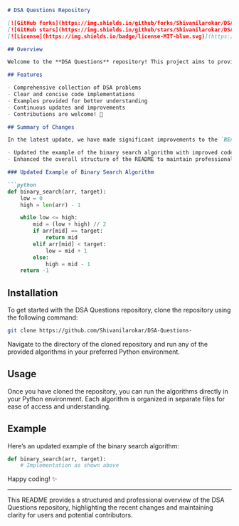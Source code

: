 ```markdown
# DSA Questions Repository

[![GitHub forks](https://img.shields.io/github/forks/Shivanilarokar/DSA-Questions-.svg)](https://github.com/Shivanilarokar/DSA-Questions-/network) 
[![GitHub stars](https://img.shields.io/github/stars/Shivanilarokar/DSA-Questions-.svg)](https://github.com/Shivanilarokar/DSA-Questions-/stargazers) 
[![License](https://img.shields.io/badge/license-MIT-blue.svg)](https://opensource.org/licenses/MIT)

## Overview

Welcome to the **DSA Questions** repository! This project aims to provide a collection of Data Structures and Algorithms (DSA) problems and their implementations in Python. It is designed to help developers improve their coding skills and understanding of fundamental concepts in Computer Science.

## Features

- Comprehensive collection of DSA problems
- Clear and concise code implementations
- Examples provided for better understanding
- Continuous updates and improvements
- Contributions are welcome! 🎉

## Summary of Changes

In the latest update, we have made significant improvements to the `README.md` file to enhance clarity and provide a better example of the binary search algorithm. Here are the key changes:

- Updated the example of the binary search algorithm with improved code readability.
- Enhanced the overall structure of the README to maintain professionalism and clarity.

### Updated Example of Binary Search Algorithm

```python
def binary_search(arr, target):
    low = 0
    high = len(arr) - 1

    while low <= high:
        mid = (low + high) // 2
        if arr[mid] == target:
            return mid
        elif arr[mid] < target:
            low = mid + 1
        else:
            high = mid - 1
    return -1
```

## Installation

To get started with the DSA Questions repository, clone the repository using the following command:

```bash
git clone https://github.com/Shivanilarokar/DSA-Questions-
```

Navigate to the directory of the cloned repository and run any of the provided algorithms in your preferred Python environment.

## Usage

Once you have cloned the repository, you can run the algorithms directly in your Python environment. Each algorithm is organized in separate files for ease of access and understanding.

## Example

Here’s an updated example of the binary search algorithm:

```python
def binary_search(arr, target):
    # Implementation as shown above
```

Happy coding! ✨

---

This README provides a structured and professional overview of the DSA Questions repository, highlighting the recent changes and maintaining clarity for users and potential contributors.
```